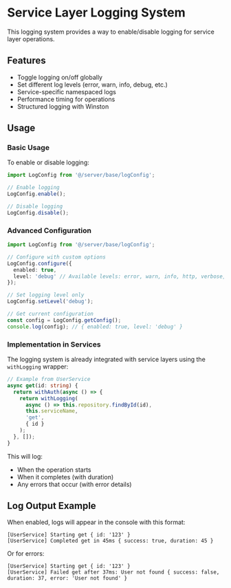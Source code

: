 # Service Layer Logging System

This logging system provides a way to enable/disable logging for service layer operations.

## Features

- Toggle logging on/off globally
- Set different log levels (error, warn, info, debug, etc.)
- Service-specific namespaced logs
- Performance timing for operations
- Structured logging with Winston

## Usage

### Basic Usage

To enable or disable logging:

```typescript
import LogConfig from '@/server/base/logConfig';

// Enable logging
LogConfig.enable();

// Disable logging
LogConfig.disable();
```

### Advanced Configuration

```typescript
import LogConfig from '@/server/base/logConfig';

// Configure with custom options
LogConfig.configure({
  enabled: true,
  level: 'debug' // Available levels: error, warn, info, http, verbose, debug, silly
});

// Set logging level only
LogConfig.setLevel('debug');

// Get current configuration
const config = LogConfig.getConfig();
console.log(config); // { enabled: true, level: 'debug' }
```

### Implementation in Services

The logging system is already integrated with service layers using the `withLogging` wrapper:

```typescript
// Example from UserService
async get(id: string) {
  return withAuth(async () => {
    return withLogging(
      async () => this.repository.findById(id),
      this.serviceName,
      'get',
      { id }
    );
  }, []);
}
```

This will log:
- When the operation starts
- When it completes (with duration)
- Any errors that occur (with error details)

## Log Output Example

When enabled, logs will appear in the console with this format:

```
[UserService] Starting get { id: '123' }
[UserService] Completed get in 45ms { success: true, duration: 45 }
```

Or for errors:

```
[UserService] Starting get { id: '123' }
[UserService] Failed get after 37ms: User not found { success: false, duration: 37, error: 'User not found' }
```
